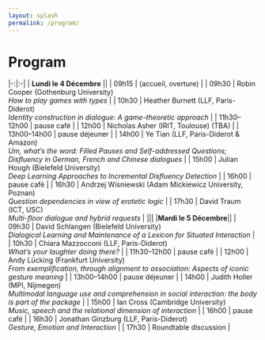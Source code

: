```yaml
---
layout: splash
permalink: /program/
---
```

# Program


|-:|:-|
| **Lundi le 4 Décembre** ||
| 09h15               | (accueil, overture)                                                                                                                                           |
| 09h30               | Robin Cooper   (Gothenburg University)<br/> *How to play games with types*                                                                                       |
| 10h30               | Heather Burnett (LLF, Paris-Diderot)<br/> *Identity construction in dialogue: A game-theoretic approach*                                                         |
| 11h30–12h00         | pause café                                                                                                                                                    |
| 12h00               | Nicholas Asher  (IRIT, Toulouse) (TBA)                                                                                                                        |
| 13h00–14h00         | pause déjeuner                                                                                                                                                |
| 14h00               | Ye Tian (LLF, Paris-Diderot & Amazon)<br/> *Um, what’s the word: Filled Pauses and Self-addressed Questions; Disfluency in German, French and Chinese dialogues* |
| 15h00               | Julian Hough (Bielefeld University)<br/> *Deep Learning Approaches to Incremental Disfluency Detection*                                                          |
| 16h00               | pause café                                                                                                                                                    |
| 16h30               | Andrzej Wisniewski (Adam Mickiewicz University, Poznan)<br/> *Question dependencies in view of erotetic logic*                                                   |
| 17h30               | David Traum (ICT, USC)<br/> *Multi-floor dialogue and hybrid requests*                                                                                           |
|||
|**Mardi le 5 Décembre**||
| 09h30               | David Schlangen (Bielefeld University)<br/> *Dialogical Learning and Maintenance of a Lexicon for Situated Interaction*                                          |
| 10h30               | Chiara Mazzocconi (LLF, Paris-Diderot)<br/> *What’s your laughter doing there?*                                                                                  |
| 11h30–12h00         | pause café                                                                                                                                                    |
| 12h00               | Andy Lücking (Frankfurt University)<br/> *From exemplification, through alignment to association: Aspects of iconic gesture meaning*                             |
| 13h00–14h00         | pause déjeuner                                                                                                                                                |
| 14h00               | Judith Holler (MPI, Nijmegen)<br/> *Multimodal language use and comprehension in social interaction: the body is part of the package*                            |
| 15h00               | Ian Cross (Cambridge University)<br/> *Music, speech and the relational dimension of interaction*                                                                |
| 16h00               | pause café                                                                                                                                                    |
| 16h30               | Jonathan Ginzburg (LLF, Paris-Diderot)<br/> *Gesture, Emotion and Interaction*                                                                                   |
| 17h30               | Roundtable discussion                                                                                                                                         |



